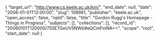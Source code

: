 {
  "target_url": "http://www.cs.keele.ac.uk/km/", 
  "end_date": null, 
  "date": "2006-01-01T12:00:00", 
  "slug": 108661, 
  "publisher": "keele.ac.uk", 
  "open_access": false, 
  "npld": false, 
  "title": "Gordon Rugg's Homepage - Things in Progress", 
  "subjects": [], 
  "collections": [], 
  "record_id": "20060101T120000/755E7GeUV5NWb9eQCmFmNA==", 
  "scope": "root", 
  "start_date": null
}

